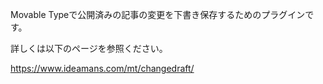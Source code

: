 Movable Typeで公開済みの記事の変更を下書き保存するためのプラグインです。

詳しくは以下のページを参照ください。

https://www.ideamans.com/mt/changedraft/
